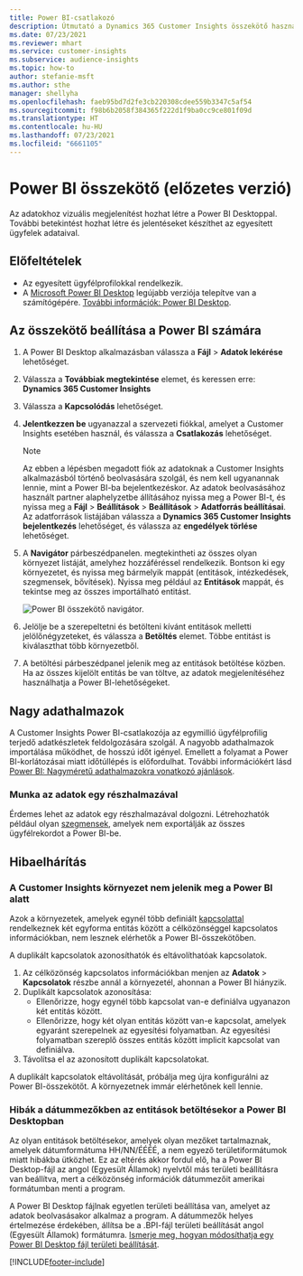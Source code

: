 ```yaml
---
title: Power BI-csatlakozó
description: Útmutató a Dynamics 365 Customer Insights összekötő használatához a Power BI megoldásban.
ms.date: 07/23/2021
ms.reviewer: mhart
ms.service: customer-insights
ms.subservice: audience-insights
ms.topic: how-to
author: stefanie-msft
ms.author: sthe
manager: shellyha
ms.openlocfilehash: faeb95bd7d2fe3cb220308cdee559b3347c5af54
ms.sourcegitcommit: f98b6b2058f384365f222d1f9ba0cc9ce801f09d
ms.translationtype: HT
ms.contentlocale: hu-HU
ms.lasthandoff: 07/23/2021
ms.locfileid: "6661105"
---
```

# <a name="connector-for-power-bi-preview"></a>Power BI összekötő (előzetes verzió)

Az adatokhoz vizuális megjelenítést hozhat létre a Power BI Desktoppal. További betekintést hozhat létre és jelentéseket készíthet az egyesített ügyfelek adataival.

## <a name="prerequisites"></a>Előfeltételek

- Az egyesített ügyfélprofilokkal rendelkezik.
- A [Microsoft Power BI Desktop](https://powerbi.microsoft.com/desktop/) legújabb verziója telepítve van a számítógépére. [További információk: Power BI Desktop](/power-bi/desktop-what-is-desktop).

## <a name="configure-the-connector-for-power-bi"></a>Az összekötő beállítása a Power BI számára

1. A Power BI Desktop alkalmazásban válassza a **Fájl** > **Adatok lekérése** lehetőséget.

1. Válassza a **Továbbiak megtekintése** elemet, és keressen erre: **Dynamics 365 Customer Insights**

1. Válassza a **Kapcsolódás** lehetőséget.

1. **Jelentkezzen be** ugyanazzal a szervezeti fiókkal, amelyet a Customer Insights esetében használ, és válassza a **Csatlakozás** lehetőséget.
   > [!NOTE]
   > Az ebben a lépésben megadott fiók az adatoknak a Customer Insights alkalmazásból történő beolvasására szolgál, és nem kell ugyanannak lennie, mint a Power BI-ba bejelentkezéskor. Az adatok beolvasásához használt partner alaphelyzetbe állításához nyissa meg a Power BI-t, és nyissa meg a **Fájl** > **Beállítások** > **Beállítások** > **Adatforrás beállításai**. Az adatforrások listájában válassza a **Dynamics 365 Customer Insights bejelentkezés** lehetőséget, és válassza az **engedélyek törlése** lehetőséget.  

1. A **Navigátor** párbeszédpanelen. megtekintheti az összes olyan környezet listáját, amelyhez hozzáféréssel rendelkezik. Bontson ki egy környezetet, és nyissa meg bármelyik mappát (entitások, intézkedések, szegmensek, bővítések). Nyissa meg például az **Entitások** mappát, és tekintse meg az összes importálható entitást.

   ![Power BI összekötő navigátor.](media/power-bi-navigator.png "Power BI összekötő navigátor")

1. Jelölje be a szerepeltetni és betölteni kívánt entitások melletti jelölőnégyzeteket, és válassza a **Betöltés** elemet. Többe entitást is kiválaszthat több környezetből.

1. A betöltési párbeszédpanel jelenik meg az entitások betöltése közben. Ha az összes kijelölt entitás be van töltve, az adatok megjelenítéséhez használhatja a Power BI-lehetőségeket.

## <a name="large-data-sets"></a>Nagy adathalmazok

A Customer Insights Power BI-csatlakozója az egymillió ügyfélprofilig terjedő adatkészletek feldolgozására szolgál. A nagyobb adathalmazok importálása működhet, de hosszú időt igényel. Emellett a folyamat a Power BI-korlátozásai miatt időtúllépés is előfordulhat. További információkért lásd [Power BI: Nagyméretű adathalmazokra vonatkozó ajánlások](/power-bi/admin/service-premium-what-is#large-datasets). 

### <a name="work-with-a-subset-of-data"></a>Munka az adatok egy részhalmazával

Érdemes lehet az adatok egy részhalmazával dolgozni. Létrehozhatók például olyan [szegmensek](segments.md), amelyek nem exportálják az összes ügyfélrekordot a Power BI-be.

## <a name="troubleshooting"></a>Hibaelhárítás

### <a name="customer-insights-environment-doesnt-show-in-power-bi"></a>A Customer Insights környezet nem jelenik meg a Power BI alatt

Azok a környezetek, amelyek egynél több definiált [kapcsolattal](relationships.md) rendelkeznek két egyforma entitás között a célközönséggel kapcsolatos információkban, nem lesznek elérhetők a Power BI-összekötőben.

A duplikált kapcsolatok azonosíthatók és eltávolíthatóak kapcsolatok.

1. Az célközönség kapcsolatos információkban menjen az **Adatok** > **Kapcsolatok** részbe annál a környezetél, ahonnan a Power BI hiányzik.
2. Duplikált kapcsolatok azonosítása:
   - Ellenőrizze, hogy egynél több kapcsolat van-e definiálva ugyanazon két entitás között.
   - Ellenőrizze, hogy két olyan entitás között van-e kapcsolat, amelyek egyaránt szerepelnek az egyesítési folyamatban. Az egyesítési folyamatban szereplő összes entitás között implicit kapcsolat van definiálva.
3. Távolítsa el az azonosított duplikált kapcsolatokat.

A duplikált kapcsolatok eltávolítását, próbálja meg újra konfigurálni az Power BI-összekötőt. A környezetnek immár elérhetőnek kell lennie.

### <a name="errors-on-date-fields-when-loading-entities-in-power-bi-desktop"></a>Hibák a dátummezőkben az entitások betöltésekor a Power BI Desktopban

Az olyan entitások betöltésekor, amelyek olyan mezőket tartalmaznak, amelyek dátumformátuma HH/NN/ÉÉÉÉ, a nem egyező területiformátumok miatt hibákba ütközhet. Ez az eltérés akkor fordul elő, ha a Power BI Desktop-fájl az angol (Egyesült Államok) nyelvtől más területi beállításra van beállítva, mert a célközönség információk dátummezőit amerikai formátumban menti a program.

A Power BI Desktop fájlnak egyetlen területi beállítása van, amelyet az adatok beolvasásakor alkalmaz a program. A dátummezők helyes értelmezése érdekében, állítsa be a .BPI-fájl területi beállítását angol (Egyesült Államok) formátumra. [Ismerje meg, hogyan módosíthatja egy Power BI Desktop fájl területi beállítását](/power-bi/fundamentals/supported-languages-countries-regions.md#choose-the-locale-for-importing-data-into-power-bi-desktop).

[!INCLUDE[footer-include](../includes/footer-banner.md)]
